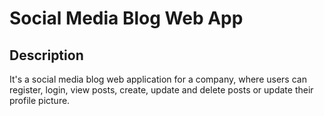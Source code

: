 # Social Media Blog Web App

## Description
It's a social media blog web application for a company, where users can register, login, view posts, create, update and delete posts or update their profile picture.